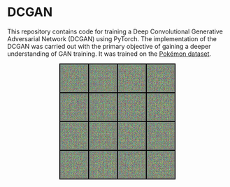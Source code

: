 # DCGAN
This repository contains code for training a Deep Convolutional Generative Adversarial Network (DCGAN) using PyTorch. 
The implementation of the DCGAN was carried out with the primary objective of gaining a deeper understanding of GAN training. 
It was trained on the [Pokémon dataset](https://www.kaggle.com/kvpratama/pokemon-images-dataset).

<p align="center">
  <img src="pokemon_animation.gif" alt="animated" />
</p>

